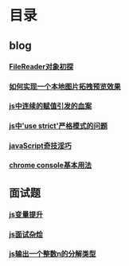 


# 目录


## blog

#### [FileReader对象初探](https://github.com/wohaiwo/web-going/issues/11)
#### [如何实现一个本地图片拓拽预览效果](https://github.com/wohaiwo/web-going/issues/12)
#### [js中连续的赋值引发的血案](https://github.com/wohaiwo/web-going/issues/5)
#### [js中'use strict'严格模式的问题](https://github.com/wohaiwo/web-going/issues/4)
#### [javaScript奇技淫巧](https://github.com/wohaiwo/web-going/issues/9)
#### [chrome console基本用法](https://github.com/wohaiwo/web-going/issues/7)

## 面试题
#### [js变量提升](https://github.com/wohaiwo/web-going/issues/3)
#### [js面试杂烩](https://github.com/wohaiwo/web-going/issues/8)
#### [js输出一个整数n的分解类型](https://github.com/wohaiwo/web-going/issues/6)
